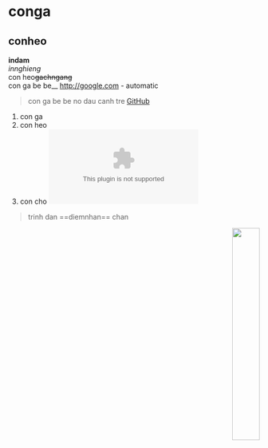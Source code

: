 # conga
## conheo
**indam**\
*innghieng*<br />
con heo~~gachngang~~<br />
con ga be be__
http://google.com - automatic
> con ga be be 
> no dau canh tre
[GitHub](http://github.com)
1. con ga
2. con heo
3. con cho
![youtube](www.youtube.com)
> trinh dan
==diemnhan==
chan
<p align="right" width="100%">
    <img width="33%" src="https://i.stack.imgur.com/RJj4x.png"> 
</p>
